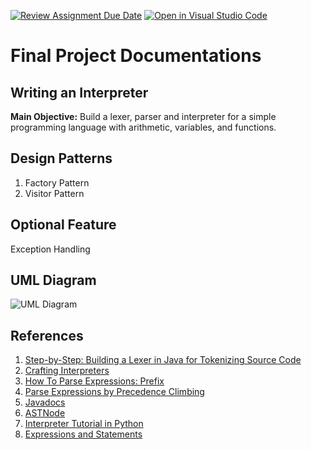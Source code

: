 [![Review Assignment Due Date](https://classroom.github.com/assets/deadline-readme-button-22041afd0340ce965d47ae6ef1cefeee28c7c493a6346c4f15d667ab976d596c.svg)](https://classroom.github.com/a/nK589Lr0)
[![Open in Visual Studio Code](https://classroom.github.com/assets/open-in-vscode-2e0aaae1b6195c2367325f4f02e2d04e9abb55f0b24a779b69b11b9e10269abc.svg)](https://classroom.github.com/online_ide?assignment_repo_id=18841720&assignment_repo_type=AssignmentRepo)
# Final Project Documentations
## Writing an Interpreter
**Main Objective:** Build a lexer, parser and interpreter for a simple programming language with
arithmetic, variables, and functions.

## Design Patterns
1. Factory Pattern
2. Visitor Pattern

## Optional Feature
Exception Handling

## UML Diagram
![UML Diagram](https://drive.google.com/file/d/1OQ65DRrryY1HP08EnzqDukP14_gCxWpj/view?usp=drive_link)

## References
1. [Step-by-Step: Building a Lexer in Java for Tokenizing Source Code](https://medium.com/@enzojade62/step-by-step-building-a-lexer-in-java-for-tokenizing-source-code-ac4f1d91326f)
2. [Crafting Interpreters](https://craftinginterpreters.com/)
3. [How To Parse Expressions: Prefix](https://www.youtube.com/watch?v=NbfoiJLRcdc)
4. [Parse Expressions by Precedence Climbing](https://eli.thegreenplace.net/2012/08/02/parsing-expressions-by-precedence-climbing)
5. [Javadocs](https://www.jetbrains.com/help/idea/javadocs.html)
6. [ASTNode](https://docs.spring.io/spring-shell/docs/current/api/org/springframework/shell/command/parser/AstNode.html)
7. [Interpreter Tutorial in Python](https://www.youtube.com/watch?v=YYvBy0vqcSw)
8. [Expressions and Statements](https://docs.oracle.com/javase/tutorial/java/nutsandbolts/expressions.html)
